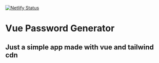 [![Netlify Status](https://api.netlify.com/api/v1/badges/6445dd9f-ce6a-4b01-9d7f-046ae1dd6c94/deploy-status)](https://app.netlify.com/sites/pwgenvue/deploys)

# Vue Password Generator

## Just a simple app made with vue and tailwind cdn
